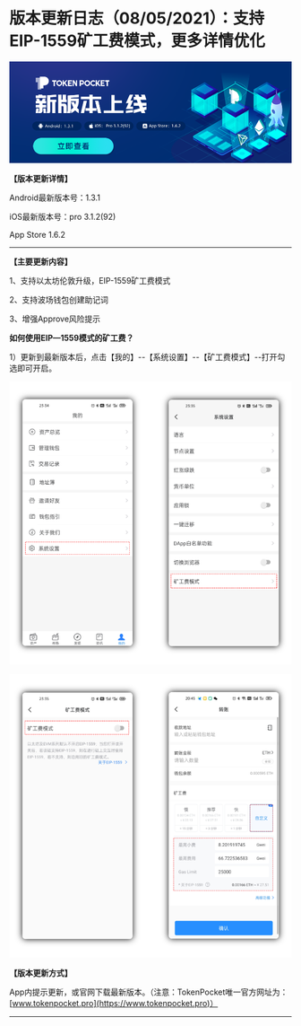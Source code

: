 # 版本更新日志（08/05/2021）：支持EIP-1559矿工费模式，更多详情优化

![](../../.gitbook/assets/xin-ban-ben-1.3.1.png)

**【版本更新详情】**

Android最新版本号：1.3.1 

iOS最新版本号：pro 3.1.2(92) 

App Store 1.6.2

****

**【主要更新内容】**

‌1、支持以太坊伦敦升级，EIP-1559矿工费模式

2、支持波场钱包创建助记词

3、增强Approve风险提示



**如何使用EIP—1559模式的矿工费？**

1）更新到最新版本后，点击【我的】--【系统设置】--【矿工费模式】--打开勾选即可开启。

![](../../.gitbook/assets/eip-jiao-cheng-1.png)

![](../../.gitbook/assets/eip-jiao-cheng-2.png)

**【版本更新方式】**

‌App内提示更新，或官网下载最新版本。（注意：TokenPocket唯一官方网址为：[www.tokenpocket.pro](https://www.tokenpocket.pro)）

****
